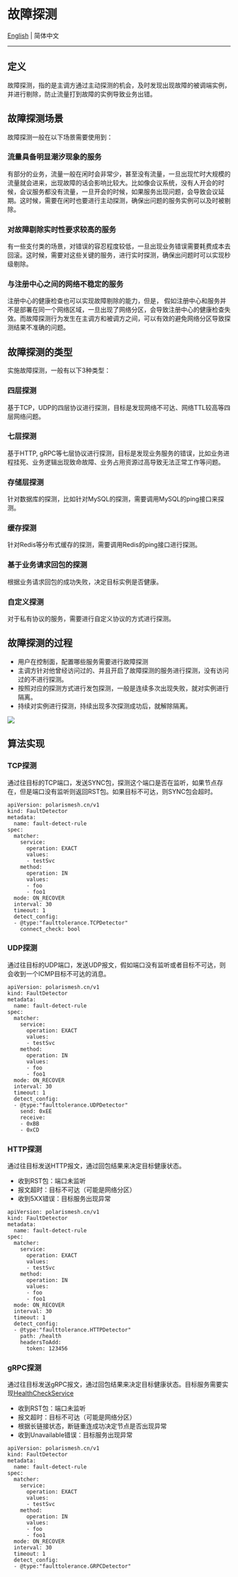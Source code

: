 # 故障探测

[English](./faultdetector.md) | 简体中文

---

## 定义

故障探测，指的是主调方通过主动探测的机会，及时发现出现故障的被调端实例，并进行剔除，防止流量打到故障的实例导致业务出错。

## 故障探测场景

故障探测一般在以下场景需要使用到：

### 流量具备明显潮汐现象的服务

有部分的业务，流量一般在闲时会非常少，甚至没有流量，一旦出现忙时大规模的流量就会进来，出现故障的话会影响比较大。比如像会议系统，没有人开会的时候，会议服务都没有流量，一旦开会的时候，如果服务出现问题，会导致会议延期。这时候，需要在闲时也要进行主动探测，确保出问题的服务实例可以及时被剔除。

### 对故障剔除实时性要求较高的服务

有一些支付类的场景，对错误的容忍程度较低，一旦出现业务错误需要耗费成本去回滚。这时候，需要对这些关键的服务，进行实时探测，确保出问题时可以实现秒级剔除。

### 与注册中心之间的网络不稳定的服务

注册中心的健康检查也可以实现故障剔除的能力，但是， 假如注册中心和服务并不是部署在同一个网络区域，一旦出现了网络分区，会导致注册中心的健康检查失效。而故障探测行为发生在主调方和被调方之间，可以有效的避免网络分区导致探测结果不准确的问题。

## 故障探测的类型

实施故障探测，一般有以下3种类型：

### 四层探测

基于TCP，UDP的四层协议进行探测，目标是发现网络不可达、网络TTL较高等四层网络问题。

### 七层探测

基于HTTP, gRPC等七层协议进行探测，目标是发现业务服务的错误，比如业务进程挂死、业务逻辑出现致命故障、业务占用资源过高导致无法正常工作等问题。

### 存储层探测

针对数据库的探测，比如针对MySQL的探测，需要调用MySQL的ping接口来探测。

### 缓存探测

针对Redis等分布式缓存的探测，需要调用Redis的ping接口进行探测。

### 基于业务请求回包的探测

根据业务请求回包的成功失败，决定目标实例是否健康。

### 自定义探测

对于私有协议的服务，需要进行自定义协议的方式进行探测。

## 故障探测的过程

- 用户在控制面，配置哪些服务需要进行故障探测
- 主调方针对他曾经访问过的、并且开启了故障探测的服务进行探测，没有访问过的不进行探测。
- 按照对应的探测方式进行发包探测，一般是连续多次出现失败，就对实例进行隔离。
- 持续对实例进行探测，持续出现多次探测成功后，就解除隔离。

![](pic/detector.png)

## 算法实现

### TCP探测

通过往目标的TCP端口，发送SYNC包，探测这个端口是否在监听，如果节点存在，但是端口没有监听则返回RST包。如果目标不可达，则SYNC包会超时。

```
apiVersion: polarismesh.cn/v1
kind: FaultDetector
metadata:
  name: fault-detect-rule
spec:
  matcher:
    service:
      operation: EXACT
      values:
      - testSvc
    method:
      operation: IN
      values:
      - foo
      - foo1
  mode: ON_RECOVER
  interval: 30
  timeout: 1
  detect_config:
  - @type:"faulttolerance.TCPDetector"
    connect_check: bool
```

### UDP探测

通过往目标的UDP端口，发送UDP报文，假如端口没有监听或者目标不可达，则会收到一个ICMP目标不可达的消息。

```
apiVersion: polarismesh.cn/v1
kind: FaultDetector
metadata:
  name: fault-detect-rule
spec:
  matcher:
    service:
      operation: EXACT
      values:
      - testSvc
    method:
      operation: IN
      values:
      - foo
      - foo1
  mode: ON_RECOVER
  interval: 30
  timeout: 1
  detect_config:
  - @type:"faulttolerance.UDPDetector"
    send: 0xEE
    receive:
    - 0xBB
    - 0xCD
```

 ### HTTP探测

 通过往目标发送HTTP报文，通过回包结果来决定目标健康状态。

- 收到RST包：端口未监听
- 报文超时：目标不可达（可能是网络分区）
- 收到5XX错误：目标服务出现异常

```
apiVersion: polarismesh.cn/v1
kind: FaultDetector
metadata:
  name: fault-detect-rule
spec:
  matcher:
    service:
      operation: EXACT
      values:
      - testSvc
    method:
      operation: IN
      values:
      - foo
      - foo1
  mode: ON_RECOVER
  interval: 30
  timeout: 1
  detect_config:
  - @type:"faulttolerance.HTTPDetector"
    path: /health
    headersToAdd:
      token: 123456
```

 ### gRPC探测

 通过往目标发送gRPC报文，通过回包结果来决定目标健康状态。目标服务需要实现[HealthCheckService](https://github.com/grpc/grpc/blob/master/doc/health-checking.md)

- 收到RST包：端口未监听
- 报文超时：目标不可达（可能是网络分区）
- 根据长链接状态，断链重连成功决定节点是否出现异常
- 收到Unavailable错误：目标服务出现异常

```
apiVersion: polarismesh.cn/v1
kind: FaultDetector
metadata:
  name: fault-detect-rule
spec:
  matcher:
    service:
      operation: EXACT
      values:
      - testSvc
    method:
      operation: IN
      values:
      - foo
      - foo1
  mode: ON_RECOVER
  interval: 30
  timeout: 1
  detect_config:
  - @type:"faulttolerance.GRPCDetector"
```